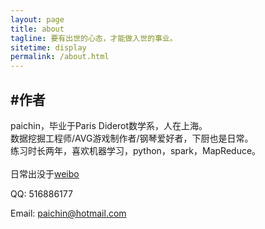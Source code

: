 ```yaml
---
layout: page
title: about
tagline: 要有出世的心态，才能做入世的事业。
sitetime: display
permalink: /about.html
---
```


## #作者

paichin，毕业于Paris Diderot数学系，人在上海。<br>
数据挖掘工程师/AVG游戏制作者/钢琴爱好者，下厨也是日常。<br>
练习时长两年，喜欢机器学习，python，spark，MapReduce。<br>
<br>
日常出没于[weibo](https://www.weibo.com/paichin)

QQ: 516886177

Email: <a href="paichin@hotmail.com">paichin@hotmail.com</a>